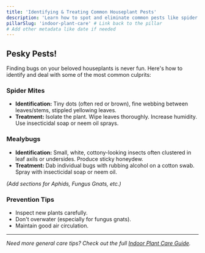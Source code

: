 ```yaml
---
title: 'Identifying & Treating Common Houseplant Pests'
description: 'Learn how to spot and eliminate common pests like spider mites, mealybugs, aphids, and gnats on your indoor plants.'
pillarSlug: 'indoor-plant-care' # Link back to the pillar
# Add other metadata like date if needed
---
```


## Pesky Pests!

Finding bugs on your beloved houseplants is never fun. Here's how to identify and deal with some of the most common culprits:

### Spider Mites
* **Identification:** Tiny dots (often red or brown), fine webbing between leaves/stems, stippled yellowing leaves.
* **Treatment:** Isolate the plant. Wipe leaves thoroughly. Increase humidity. Use insecticidal soap or neem oil sprays.

### Mealybugs
* **Identification:** Small, white, cottony-looking insects often clustered in leaf axils or undersides. Produce sticky honeydew.
* **Treatment:** Dab individual bugs with rubbing alcohol on a cotton swab. Spray with insecticidal soap or neem oil.

*(Add sections for Aphids, Fungus Gnats, etc.)*

### Prevention Tips
* Inspect new plants carefully.
* Don't overwater (especially for fungus gnats).
* Maintain good air circulation.

---
*Need more general care tips? Check out the full [Indoor Plant Care Guide](/guides/indoor-plant-care).*